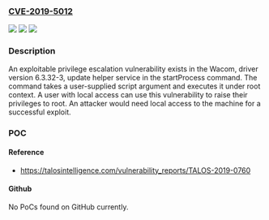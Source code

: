 ### [CVE-2019-5012](https://cve.mitre.org/cgi-bin/cvename.cgi?name=CVE-2019-5012)
![](https://img.shields.io/static/v1?label=Product&message=Wacom&color=blue)
![](https://img.shields.io/static/v1?label=Version&message=Wacom%20macOS%20-%20Driver%206.3.32-3%20&color=brightgreen)
![](https://img.shields.io/static/v1?label=Vulnerability&message=CWE-88%3A%20Improper%20Neutralization%20of%20Argument%20Delimiters%20in%20a%20Command%20('Argument%20Injection')&color=brightgreen)

### Description

An exploitable privilege escalation vulnerability exists in the Wacom, driver version 6.3.32-3, update helper service in the startProcess command. The command takes a user-supplied script argument and executes it under root context. A user with local access can use this vulnerability to raise their privileges to root. An attacker would need local access to the machine for a successful exploit.

### POC

#### Reference
- https://talosintelligence.com/vulnerability_reports/TALOS-2019-0760

#### Github
No PoCs found on GitHub currently.

